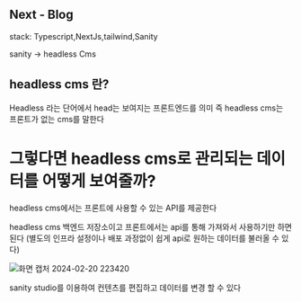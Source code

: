 

## Next - Blog

stack: Typescript,NextJs,tailwind,Sanity


sanity -> headless Cms 

## headless cms 란?
Headless 라는 단어에서 head는 보여지는 프론트엔드를 의미
즉 headless cms는 프론트가 없는 cms를 말한다

# 그렇다면 headless cms로 관리되는 데이터를 어떻게 보여줄까?
headless cms에서는 프론트에 사용할 수 있는 API를 제공한다

headless cms 백엔드 저장소이고 프론트에서는 api를 통해 가져와서 사용하기만 하면 된다
(별도의 인프라 설정이나 배포 과정없이 쉽게 api로 원하는 데이터를 불러올 수 있다)

![화면 캡처 2024-02-20 223420](https://github.com/rnr9928/nextproject-blog/assets/97073355/b1d080a6-d8ed-4d0e-9b2c-958d6e369adf)

sanity studio를 이용하여 컨텐츠를 편집하고 데이터를 변경 할 수 있다


